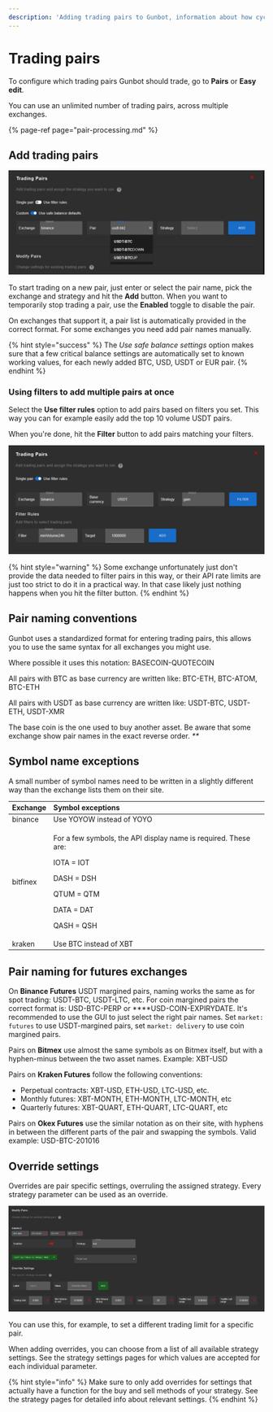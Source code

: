 ```yaml
---
description: 'Adding trading pairs to Gunbot, information about how cycling works.'
---
```


# Trading pairs

To configure which trading pairs Gunbot should trade, go to **Pairs** or **Easy edit**.

You can use an unlimited number of trading pairs, across multiple exchanges.

{% page-ref page="pair-processing.md" %}

## Add trading pairs

![](../../../.gitbook/assets/image%20%28115%29.png)

To start trading on a new pair, just enter or select the pair name, pick the exchange and strategy and hit the **Add** button. When you want to temporarily stop trading a pair, use the **Enabled** toggle to disable the pair.

On exchanges that support it, a pair list is automatically provided in the correct format. For some exchanges you need add pair names manually.

{% hint style="success" %}
The _Use safe balance settings_ option makes sure that a few critical balance settings are automatically set to known working values, for each newly added BTC, USD, USDT or EUR pair.
{% endhint %}

### Using filters to add multiple pairs at once

Select the **Use filter rules** option to add pairs based on filters you set. This way you can for example easily add the top 10 volume USDT pairs.

When you're done, hit the **Filter** button to add pairs matching your filters.

![](../../../.gitbook/assets/image%20%28117%29.png)

{% hint style="warning" %}
Some exchange unfortunately just don't provide the data needed to filter pairs in this way, or their API rate limits are just too strict to do it in a practical way. In that case likely just nothing happens when you hit the filter button.
{% endhint %}

## Pair naming conventions

Gunbot uses a standardized format for entering trading pairs, this allows you to use the same syntax for all exchanges you might use.

Where possible it uses this notation: BASECOIN-QUOTECOIN

All pairs with BTC as base currency are written like: BTC-ETH, BTC-ATOM, BTC-ETH

All pairs with USDT as base currency are written like: USDT-BTC, USDT-ETH, USDT-XMR

The base coin is the one used to buy another asset. Be aware that some exchange show pair names in the exact reverse order. _\*\*_

## Symbol name exceptions

A small number of symbol names need to be written in a slightly different way than the exchange lists them on their site.

<table>
  <thead>
    <tr>
      <th style="text-align:left">Exchange</th>
      <th style="text-align:left">Symbol exceptions</th>
    </tr>
  </thead>
  <tbody>
    <tr>
      <td style="text-align:left">binance</td>
      <td style="text-align:left">Use YOYOW instead of YOYO</td>
    </tr>
    <tr>
      <td style="text-align:left">bitfinex</td>
      <td style="text-align:left">
        <p>For a few symbols, the API display name is required. These are:</p>
        <p>IOTA = IOT</p>
        <p>DASH = DSH</p>
        <p>QTUM = QTM</p>
        <p>DATA = DAT</p>
        <p>QASH = QSH</p>
      </td>
    </tr>
    <tr>
      <td style="text-align:left">kraken</td>
      <td style="text-align:left">Use BTC instead of XBT</td>
    </tr>
  </tbody>
</table>

## Pair naming for futures exchanges

On **Binance Futures** USDT margined pairs, naming works the same as for spot trading: USDT-BTC, USDT-LTC, etc. For coin margined pairs the correct format is: USD-BTC-PERP or ****USD-COIN-EXPIRYDATE.  It's recommended to use the GUI to just select the right pair names. Set `market: futures` to use USDT-margined pairs, set `market: delivery` to use coin margined pairs.

Pairs on **Bitmex** use almost the same symbols as on Bitmex itself, but with a hyphen-minus between the two asset names. Example: XBT-USD

Pairs on **Kraken Futures** follow the following conventions:

* Perpetual contracts: XBT-USD, ETH-USD, LTC-USD, etc.
* Monthly futures: XBT-MONTH, ETH-MONTH, LTC-MONTH, etc
* Quarterly futures: XBT-QUART, ETH-QUART, LTC-QUART, etc

Pairs on **Okex Futures** use the similar notation as on their site, with hyphens in between the different parts of the pair and swapping the symbols. Valid example: USD-BTC-201016

## Override settings

Overrides are pair specific settings, overruling the assigned strategy. Every strategy parameter can be used as an override.

![](../../../.gitbook/assets/image%20%28105%29.png)

You can use this, for example, to set a different trading limit for a specific pair.

When adding overrides, you can choose from a list of all available strategy settings. See the strategy settings pages for which values are accepted for each individual parameter.

{% hint style="info" %}
Make sure to only add overrides for settings that actually have a function for the buy and sell methods of your strategy. See the strategy pages for detailed info about relevant settings.
{% endhint %}

